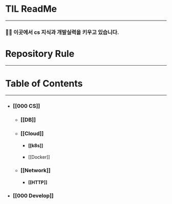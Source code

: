 # TIL ReadMe 
---
### 🧑‍💻 이곳에서 cs 지식과 개발실력을 키우고 있습니다.  

# Repository Rule 
---


# Table of Contents 
---
- ### [[000 CS]]
	- ### [[DB]]
	- ### [[Cloud]]
		- #### [[k8s]]
		- [[Docker]]
	- ### [[Network]]
		- #### [[HTTP]]
	

- ### [[000 Develop]]
